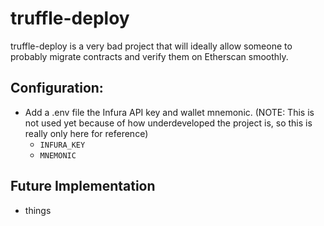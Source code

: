 # truffle-deploy
truffle-deploy is a very bad project that will ideally allow someone to probably migrate contracts and verify them on Etherscan smoothly. 

## Configuration:

* Add a .env file the Infura API key and wallet mnemonic. (NOTE: This is not used yet because of how underdeveloped the project is, so this is really only here for reference)
  * `INFURA_KEY`
  * `MNEMONIC` 

## Future Implementation
* things 


